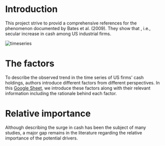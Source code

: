 # Introduction
This project strive to provid a comprehensive references for the phenomenon documented by Bates et al. (2009). They show that , i.e., secular increase in cash among US industrial firms.



![timeseries](https://user-images.githubusercontent.com/81563436/222896767-605bacb9-0e9f-4a8b-94cd-35e13a71a507.png)



# The factors
To describe the observed trend in the time series of US firms' cash holdings, authors introduce different factors from different perspectives. 
In this [Google Sheet](https://docs.google.com/spreadsheets/d/1wYnN-2_9oZmnNFHefQrnmEiUmphaRApzCQQVirDD7hM/edit?usp=sharing), we introduce these factors along with their relevant information including the rationale behind each factor.

 
# Relative importance

Although describing the surge in cash has been the subject of many studies, a major gap remains in the literature regarding the relative importance of the potential drivers.  
